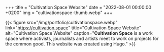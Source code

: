 +++
title = "Cultivation Space Website"
date = "2022-08-01 00:00:00 +0200"
img = "cultivationspace-thumb.webp"
+++

{{< figure src="/img/portfolio/cultivationspace.webp" link="https://cultivation.space" title="Cultivation Space Website" alt="Cultivation Space Website" caption="**Cultivation Space** is a work space where activists, journalists and artists meet to work on projects for the common good. This website was created using Hugo." >}}
